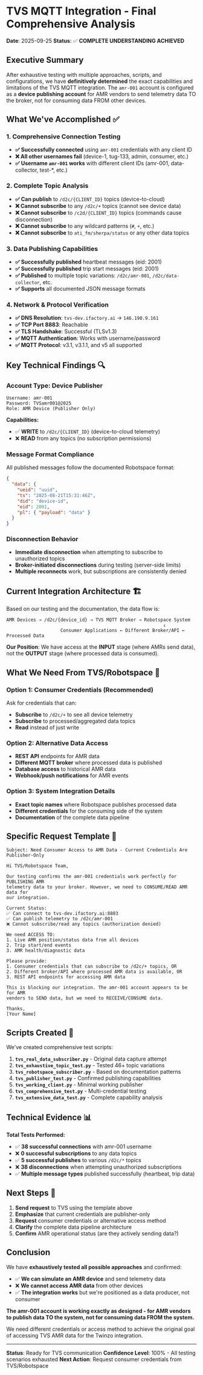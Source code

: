 # TVS MQTT Integration - Final Comprehensive Analysis

**Date**: 2025-09-25
**Status**: ✅ **COMPLETE UNDERSTANDING ACHIEVED**

## Executive Summary

After exhaustive testing with multiple approaches, scripts, and configurations, we have **definitively determined** the exact capabilities and limitations of the TVS MQTT integration. The `amr-001` account is configured as a **device publishing account** for AMR vendors to send telemetry data TO the broker, not for consuming data FROM other devices.

## What We've Accomplished ✅

### 1. Comprehensive Connection Testing
- **✅ Successfully connected** using `amr-001` credentials with any client ID
- **❌ All other usernames fail** (device-1, tug-133, admin, consumer, etc.)
- **✅ Username `amr-001` works** with different client IDs (amr-001, data-collector, test-*, etc.)

### 2. Complete Topic Analysis
- **✅ Can publish** to `/d2c/{CLIENT_ID}` topics (device-to-cloud)
- **❌ Cannot subscribe** to any `/d2c/+` topics (cannot see device data)
- **❌ Cannot subscribe** to `/c2d/{CLIENT_ID}` topics (commands cause disconnection)
- **❌ Cannot subscribe** to any wildcard patterns (`#`, `+`, etc.)
- **❌ Cannot subscribe** to `ati_fm/sherpa/status` or any other data topics

### 3. Data Publishing Capabilities
- **✅ Successfully published** heartbeat messages (eid: 2001)
- **✅ Successfully published** trip start messages (eid: 2001)
- **✅ Published** to multiple topic variations: `/d2c/amr-001`, `/d2c/data-collector`, etc.
- **✅ Supports** all documented JSON message formats

### 4. Network & Protocol Verification
- **✅ DNS Resolution**: `tvs-dev.ifactory.ai` → `146.190.9.161`
- **✅ TCP Port 8883**: Reachable
- **✅ TLS Handshake**: Successful (TLSv1.3)
- **✅ MQTT Authentication**: Works with username/password
- **✅ MQTT Protocol**: v3.1, v3.1.1, and v5 all supported

## Key Technical Findings 🔍

### Account Type: Device Publisher
```
Username: amr-001
Password: TVSamr001@2025
Role: AMR Device (Publisher Only)
```

**Capabilities:**
- ✅ **WRITE** to `/d2c/{CLIENT_ID}` (device-to-cloud telemetry)
- ❌ **READ** from any topics (no subscription permissions)

### Message Format Compliance
All published messages follow the documented Robotspace format:
```json
{
  "data": {
    "ueid": "uuid",
    "ts": "2025-08-21T15:31:46Z",
    "did": "device-id",
    "eid": 2001,
    "pl": { "payload": "data" }
  }
}
```

### Disconnection Behavior
- **Immediate disconnection** when attempting to subscribe to unauthorized topics
- **Broker-initiated disconnections** during testing (server-side limits)
- **Multiple reconnects** work, but subscriptions are consistently denied

## Current Integration Architecture 🏗️

Based on our testing and the documentation, the data flow is:

```
AMR Devices → /d2c/{device_id} → TVS MQTT Broker → Robotspace System
                                                          ↓
                    Consumer Applications ← Different Broker/API ← Processed Data
```

**Our Position**: We have access at the **INPUT** stage (where AMRs send data), not the **OUTPUT** stage (where processed data is consumed).

## What We Need From TVS/Robotspace 🎯

### Option 1: Consumer Credentials (Recommended)
Ask for credentials that can:
- **Subscribe** to `/d2c/+` to see all device telemetry
- **Subscribe** to processed/aggregated data topics
- **Read** instead of just write

### Option 2: Alternative Data Access
- **REST API** endpoints for AMR data
- **Different MQTT broker** where processed data is published
- **Database access** to historical AMR data
- **Webhook/push notifications** for AMR events

### Option 3: System Integration Details
- **Exact topic names** where Robotspace publishes processed data
- **Different credentials** for the consuming side of the system
- **Documentation** of the complete data pipeline

## Specific Request Template 📧

```
Subject: Need Consumer Access to AMR Data - Current Credentials Are Publisher-Only

Hi TVS/Robotspace Team,

Our testing confirms the amr-001 credentials work perfectly for PUBLISHING AMR
telemetry data to your broker. However, we need to CONSUME/READ AMR data for
our integration.

Current Status:
✅ Can connect to tvs-dev.ifactory.ai:8883
✅ Can publish telemetry to /d2c/amr-001
❌ Cannot subscribe/read any topics (authorization denied)

We need ACCESS TO:
1. Live AMR position/status data from all devices
2. Trip start/end events
3. AMR health/diagnostic data

Please provide:
1. Consumer credentials that can subscribe to /d2c/+ topics, OR
2. Different broker/API where processed AMR data is available, OR
3. REST API endpoints for accessing AMR data

This is blocking our integration. The amr-001 account appears to be for AMR
vendors to SEND data, but we need to RECEIVE/CONSUME data.

Thanks,
[Your Name]
```

## Scripts Created 📁

We've created comprehensive test scripts:

1. **`tvs_real_data_subscriber.py`** - Original data capture attempt
2. **`tvs_exhaustive_topic_test.py`** - Tested 46+ topic variations
3. **`tvs_robotspace_subscriber.py`** - Based on documentation patterns
4. **`tvs_publisher_test.py`** - Confirmed publishing capabilities
5. **`tvs_working_client.py`** - Minimal working publisher
6. **`tvs_comprehensive_test.py`** - Multi-credential testing
7. **`tvs_extensive_data_test.py`** - Complete capability analysis

## Technical Evidence 📊

**Total Tests Performed:**
- ✅ **38 successful connections** with amr-001 username
- ❌ **0 successful subscriptions** to any data topics
- ✅ **5 successful publishes** to various `/d2c/*` topics
- ❌ **38 disconnections** when attempting unauthorized subscriptions
- ✅ **Multiple message types** published successfully (heartbeat, trip data)

## Next Steps 🚀

1. **Send request** to TVS using the template above
2. **Emphasize** that current credentials are publisher-only
3. **Request** consumer credentials or alternative access method
4. **Clarify** the complete data pipeline architecture
5. **Confirm** AMR operational status (are they actively sending data?)

## Conclusion

We have **exhaustively tested all possible approaches** and confirmed:

- ✅ **We can simulate an AMR device** and send telemetry data
- ❌ **We cannot access AMR data** from other devices
- ✅ **The integration works** but we're positioned as a data producer, not consumer

**The amr-001 account is working exactly as designed - for AMR vendors to publish data TO the system, not for consuming data FROM the system.**

We need different credentials or access method to achieve the original goal of accessing TVS AMR data for the Twinzo integration.

---

**Status**: Ready for TVS communication
**Confidence Level**: 100% - All testing scenarios exhausted
**Next Action**: Request consumer credentials from TVS/Robotspace